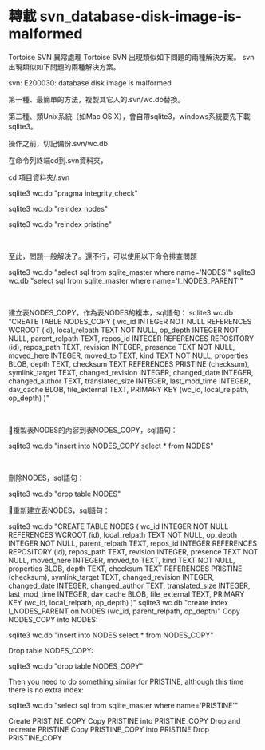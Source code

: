 # 轉載 svn_database-disk-image-is-malformed
Tortoise SVN 異常處理
Tortoise SVN 出現類似如下問題的兩種解決方案。
svn出現類似如下問題的兩種解決方案。


svn: E200030: database disk image is malformed


第一種、最簡單的方法，複製其它人的.svn/wc.db替換。


第二種、類Unix系統（如Mac OS X），會自帶sqlite3，windows系統要先下載sqlite3。


操作之前，切記備份.svn/wc.db


在命令列終端cd到.svn資料夾，


cd 項目資料夾/.svn


sqlite3 wc.db "pragma integrity_check"


sqlite3 wc.db "reindex nodes"


sqlite3 wc.db "reindex pristine"


 


至此，問題一般解決了。還不行，可以使用以下命令排查問題


sqlite3 wc.db "select sql from sqlite_master where name='NODES'"
sqlite3 wc.db "select sql from sqlite_master where name='I_NODES_PARENT'"


 


建立表NODES_COPY，作為表NODES的複本，sql語句：
sqlite3
 wc.db "CREATE TABLE NODES_COPY ( wc_id INTEGER NOT NULL REFERENCES 
WCROOT (id), local_relpath TEXT NOT NULL, op_depth INTEGER NOT NULL, 
parent_relpath TEXT, repos_id INTEGER REFERENCES REPOSITORY (id), 
repos_path TEXT, revision INTEGER, presence TEXT NOT NULL, moved_here 
INTEGER, moved_to TEXT, kind TEXT NOT NULL, properties BLOB, depth TEXT,
 checksum TEXT REFERENCES PRISTINE (checksum), symlink_target TEXT, 
changed_revision INTEGER, changed_date INTEGER, changed_author TEXT, 
translated_size INTEGER, last_mod_time INTEGER, dav_cache BLOB, 
file_external TEXT, PRIMARY KEY (wc_id, local_relpath, op_depth) )"


 


複製表NODES的內容到表NODES_COPY，sql語句：


sqlite3 wc.db "insert into NODES_COPY select * from NODES"


 


刪除NODES，sql語句：


sqlite3 wc.db "drop table NODES"


重新建立表NODES，sql語句：


sqlite3 wc.db "CREATE TABLE 
NODES ( wc_id INTEGER NOT NULL REFERENCES WCROOT (id), local_relpath 
TEXT NOT NULL, op_depth INTEGER NOT NULL, parent_relpath TEXT, repos_id 
INTEGER REFERENCES REPOSITORY (id), repos_path TEXT, revision INTEGER, 
presence TEXT NOT NULL, moved_here INTEGER, moved_to TEXT, kind TEXT NOT
 NULL, properties BLOB, depth TEXT, checksum TEXT REFERENCES PRISTINE 
(checksum), symlink_target TEXT, changed_revision INTEGER, changed_date 
INTEGER, changed_author TEXT, translated_size INTEGER, last_mod_time 
INTEGER, dav_cache BLOB, file_external TEXT, PRIMARY KEY (wc_id, 
local_relpath, op_depth) )"
sqlite3 wc.db "create index I_NODES_PARENT on NODES (wc_id, parent_relpath, op_depth)"
Copy NODES_COPY into NODES:

sqlite3 wc.db "insert into NODES select * from NODES_COPY"

Drop table NODES_COPY:

sqlite3 wc.db "drop table NODES_COPY"

Then you need to do something similar for PRISTINE, although this time
there is no extra index:

sqlite3 wc.db "select sql from sqlite_master where name='PRISTINE'"

Create PRISTINE_COPY
Copy PRISTINE into PRISTINE_COPY
Drop and recreate PRISTINE
Copy PRISTINE_COPY into PRISTINE
Drop PRISTINE_COPY
